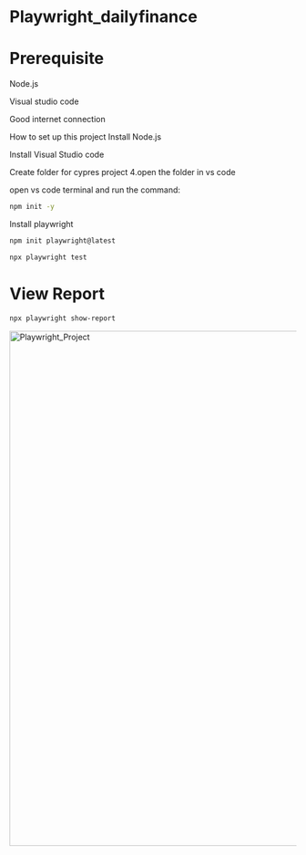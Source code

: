 # Playwright_dailyfinance
# Prerequisite
Node.js

Visual studio code

Good internet connection

How to set up this project
Install Node.js

Install Visual Studio code

Create folder for cypres project 4.open the folder in vs code

open vs code terminal and run the command:

```bash
npm init -y
```

Install playwright

```bash
npm init playwright@latest
```
```bash
npx playwright test
```

# View Report

```bash
npx playwright show-report
```



<img width="903" alt="Playwright_Project" src="https://github.com/user-attachments/assets/E:\Playwright">

